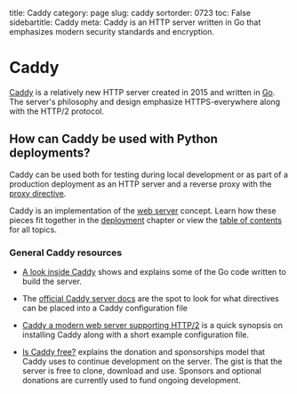 title: Caddy
category: page
slug: caddy
sortorder: 0723
toc: False
sidebartitle: Caddy
meta: Caddy is an HTTP server written in Go that emphasizes modern security standards and encryption.


# Caddy
[Caddy](https://caddyserver.com/) is a relatively new HTTP server created 
in 2015 and written in [Go](https://golang.org/). The server's philosophy
and design emphasize HTTPS-everywhere along with the HTTP/2 protocol.


## How can Caddy be used with Python deployments?
Caddy can be used both for testing during local development or as part
of a production deployment as an HTTP server and a reverse proxy with
the [proxy directive](https://caddyserver.com/docs/proxy).

<div class="well see-also">Caddy is an implementation of the <a href="/web-servers.html">web server</a> concept. Learn how these pieces fit together in the <a href="/deployment.html">deployment</a> chapter or view the <a href="/table-of-contents.html">table of contents</a> for all topics.</div>



### General Caddy resources
* [A look inside Caddy](https://blog.gopheracademy.com/caddy-a-look-inside/)
  shows and explains some of the Go code written to build the server.

* The [official Caddy server docs](https://caddyserver.com/docs) are the
  spot to look for what directives can be placed into a Caddy configuration
  file

* [Caddy a modern web server supporting HTTP/2](http://engineeredweb.com/blog/2015/caddy-web-server/)
  is a quick synopsis on installing Caddy along with a short example
  configuration file.

* [Is Caddy free?](https://caddyserver.com/blog/is-caddy-free) explains
  the donation and sponsorships model that Caddy uses to continue development
  on the server. The gist is that the server is free to clone, download and
  use. Sponsors and optional donations are currently used to fund ongoing
  development.
